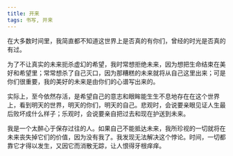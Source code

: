 ```yaml
---
title: 开来
tags: 书写, 开来
---
```



在大多数时间里，我简直都不知道这世界上是否真的有你们，曾经的时光是否真的有过。

为了不让真实的未来扼杀虚幻的希望，我时常想拒绝未来，因为想把生命结束在美好和希望里；常常想杀了自己灭口，因为那糟糕的未来就将从自己这里出来；可是你们很重要，我的美好的未来是由你们的心谱写出来的。

实际上，至今依然存活，是希望自己的意志和眼眸能生生不息地存在在这个世界上，看到明天的世界，明天的你们，明天的自己。悲观时，会说要亲眼见证人生最后败坏成什么样子；乐观时，会说要亲自把过去和现在护送到未来。

我是一个太醉心于保存过往的人。如果自己不能抵达未来，我所珍视的一切就将在未来丧失掉它们的价值，因为没有我了。我发现无法解决这个悖论。时间，一切都靠它才得以发生，又因它而消散无踪，让人恨得牙根痒痒。

